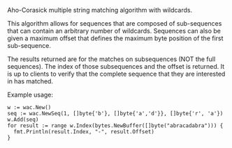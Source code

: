 Aho-Corasick multiple string matching algorithm with wildcards. 

This algorithm allows for sequences that are composed of sub-sequences that can contain an arbitrary number of wildcards. Sequences can also be given a maximum offset that defines the maximum byte position of the first sub-sequence.

The results returned are for the matches on subsequences (NOT the full sequences). The index of those subsequences and the offset is returned.
It is up to clients to verify that the complete sequence that they are interested in has matched.

Example usage:
    
    w := wac.New()
    seq := wac.NewSeq(1, []byte{'b'}, []byte{'a','d'}}, []byte{'r', 'a'})
    w.Add(seq)
    for result := range w.Index(bytes.NewBuffer([]byte("abracadabra"))) {
	  fmt.Println(result.Index, "-", result.Offset)
    }